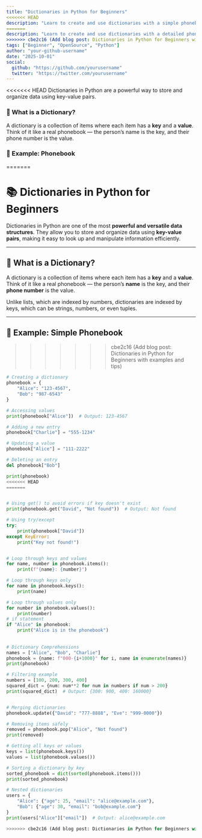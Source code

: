 ```yaml
---
title: "Dictionaries in Python for Beginners"
<<<<<<< HEAD
description: "Learn to create and use dictionaries with a simple phonebook example."
=======
description: "Learn to create and use dictionaries with a detailed phonebook example, practical tips, and advanced techniques."
>>>>>>> cbe2c16 (Add blog post: Dictionaries in Python for Beginners with examples and tips)
tags: ["Beginner", "OpenSource", "Python"]
author: "your-github-username"
date: "2025-10-01"
social:
  github: "https://github.com/yourusername"
  twitter: "https://twitter.com/yourusername"
---
```


<<<<<<< HEAD
Dictionaries in Python are a powerful way to store and organize data using key-value pairs.

### 🔑 What is a Dictionary?
A dictionary is a collection of items where each item has a **key** and a **value**.  
Think of it like a real phonebook — the person’s name is the key, and their phone number is the value.

### 📖 Example: Phonebook
=======
# 📚 Dictionaries in Python for Beginners

Dictionaries in Python are one of the most **powerful and versatile data structures**. They allow you to store and organize data using **key-value pairs**, making it easy to look up and manipulate information efficiently.

---

## 🔑 What is a Dictionary?

A dictionary is a collection of items where each item has a **key** and a **value**.  
Think of it like a real phonebook — the person’s **name** is the key, and their **phone number** is the value.

Unlike lists, which are indexed by numbers, dictionaries are indexed by keys, which can be strings, numbers, or even tuples.

---

## 📖 Example: Simple Phonebook

>>>>>>> cbe2c16 (Add blog post: Dictionaries in Python for Beginners with examples and tips)
```python
# Creating a dictionary
phonebook = {
    "Alice": "123-4567",
    "Bob": "987-6543"
}

# Accessing values
print(phonebook["Alice"])  # Output: 123-4567

# Adding a new entry
phonebook["Charlie"] = "555-1234"

# Updating a value
phonebook["Alice"] = "111-2222"

# Deleting an entry
del phonebook["Bob"]

print(phonebook)
<<<<<<< HEAD
=======


# Using get() to avoid errors if key doesn't exist
print(phonebook.get("David", "Not found"))  # Output: Not found

# Using try/except
try:
    print(phonebook["David"])
except KeyError:
    print("Key not found!")


# Loop through keys and values
for name, number in phonebook.items():
    print(f"{name}: {number}")

# Loop through keys only
for name in phonebook.keys():
    print(name)

# Loop through values only
for number in phonebook.values():
    print(number)
# if statement 
if "Alice" in phonebook:
    print("Alice is in the phonebook")
    
    
# Dictionary Comprehensions 
names = ["Alice", "Bob", "Charlie"]
phonebook = {name: f"000-{i+1000}" for i, name in enumerate(names)}
print(phonebook)

# Filtering example
numbers = [100, 200, 300, 400]
squared_dict = {num: num**2 for num in numbers if num > 200}
print(squared_dict)  # Output: {300: 900, 400: 160000}


# Merging dictionaries
phonebook.update({"David": "777-8888", "Eve": "999-0000"})

# Removing items safely
removed = phonebook.pop("Alice", "Not found")
print(removed)

# Getting all keys or values
keys = list(phonebook.keys())
values = list(phonebook.values())

# Sorting a dictionary by key
sorted_phonebook = dict(sorted(phonebook.items()))
print(sorted_phonebook)

# Nested dictionaries
users = {
    "Alice": {"age": 25, "email": "alice@example.com"},
    "Bob": {"age": 30, "email": "bob@example.com"}
}
print(users["Alice"]["email"])  # Output: alice@example.com

>>>>>>> cbe2c16 (Add blog post: Dictionaries in Python for Beginners with examples and tips)
